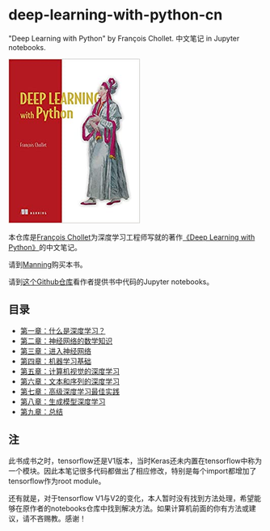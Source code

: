 # deep-learning-with-python-cn

"Deep Learning with Python" by François Chollet. 中文笔记 in Jupyter notebooks.

![book preface](imgs/logo.jpg)

本仓库是[François Chollet](https://github.com/fchollet)为深度学习工程师写就的著作[《Deep Learning with Python》](https://www.manning.com/books/deep-learning-with-python)的中文笔记。

请到[Manning](https://www.manning.com/books/deep-learning-with-python)购买本书。

请到[这个Github仓库](https://github.com/fchollet/deep-learning-with-python-notebooks)看作者提供书中代码的Jupyter notebooks。

## 目录

- [第一章：什么是深度学习？](Chapter1_What_is_deep_learning.ipynb)
- [第二章：神经网络的数学知识](Chapter2_Mathematical_blocks_of_neural_networks.ipynb)
- [第三章：进入神经网络](Chapter3_Getting_started_with_neural_networks.ipynb)
- [第四章：机器学习基础](Chapter4_Fundamentals_of_machine_learning.ipynb)
- [第五章：计算机视觉的深度学习](Chapter5_Deep_learning_for_computer_vision.ipynb)
- [第六章：文本和序列的深度学习](Chapter6_Deep_learning_for_text_and_sequences.ipynb)
- [第七章：高级深度学习最佳实践](Chapter7_Advanced_deep_learning_best_pratices.ipynb)
- [第八章：生成模型深度学习](Chapter8_Generative_deep_learning.ipynb)
- [第九章：总结](Chapter9_Conclusions.ipynb)

## 注

此书成书之时，tensorflow还是V1版本，当时Keras还未内置在tensorflow中称为一个模块。因此本笔记很多代码都做出了相应修改，特别是每个import都增加了tensorflow作为root module。

还有就是，对于tensorflow V1与V2的变化，本人暂时没有找到方法处理，希望能够在原作者的notebooks仓库中找到解决方法。如果计算机前面的你有方法或建议，请不吝赐教。感谢！
